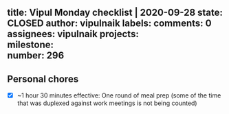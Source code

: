 title:	Vipul Monday checklist | 2020-09-28
state:	CLOSED
author:	vipulnaik
labels:	
comments:	0
assignees:	vipulnaik
projects:	
milestone:	
number:	296
--
## Personal chores

- [x] ~1 hour 30 minutes effective: One round of meal prep (some of the time that was duplexed against work meetings is not being counted)
